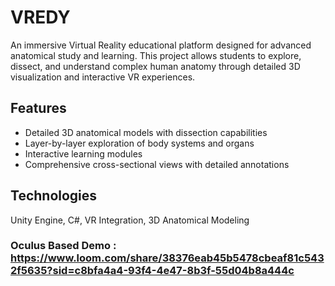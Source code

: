 # VREDY

An immersive Virtual Reality educational platform designed for advanced anatomical study and learning. This project allows students to explore, dissect, and understand complex human anatomy through detailed 3D visualization and interactive VR experiences.

## Features
- Detailed 3D anatomical models with dissection capabilities
- Layer-by-layer exploration of body systems and organs
- Interactive learning modules
- Comprehensive cross-sectional views with detailed annotations

## Technologies
Unity Engine, C#, VR Integration, 3D Anatomical Modeling

### Oculus Based Demo : https://www.loom.com/share/38376eab45b5478cbeaf81c5432f5635?sid=c8bfa4a4-93f4-4e47-8b3f-55d04b8a444c
